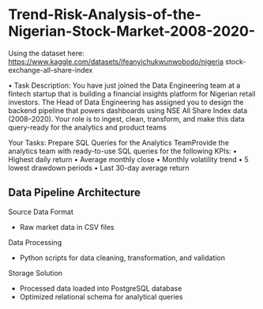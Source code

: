 # Trend-Risk-Analysis-of-the-Nigerian-Stock-Market-2008-2020-

 Using the dataset here: https://www.kaggle.com/datasets/ifeanyichukwunwobodo/nigeria
stock-exchange-all-share-index

• Task Description: You have just joined the Data Engineering team at a fintech 
startup that is building a financial insights platform for Nigerian retail investors. 
The Head of Data Engineering has assigned you to design the backend pipeline 
that powers dashboards using NSE All Share Index data (2008–2020). Your role is 
to ingest, clean, transform, and make this data query-ready for the analytics and 
product teams

 Your Tasks:
 Prepare SQL Queries for the Analytics TeamProvide the analytics team with ready-to-use SQL 
 queries for the following KPIs:
 • Highest daily return
 • Average monthly close
 • Monthly volatility trend
 • 5 lowest drawdown periods
 • Last 30-day average return


## Data Pipeline Architecture

Source Data Format 
- Raw market data in CSV files  

Data Processing
- Python scripts for data cleaning, transformation, and validation  

Storage Solution 
- Processed data loaded into PostgreSQL database  
- Optimized relational schema for analytical queries  





